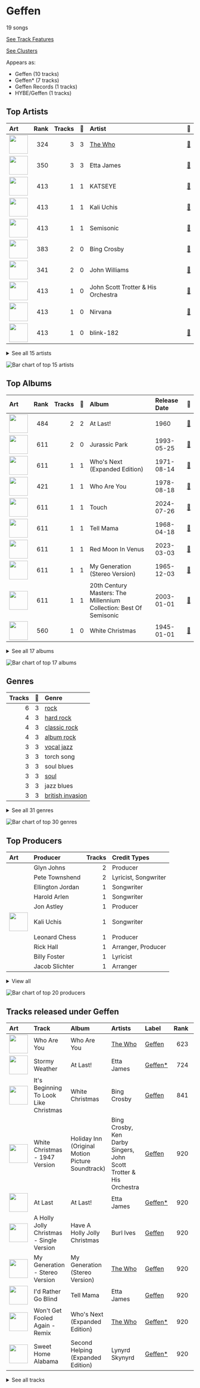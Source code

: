 # Geffen

19 songs

[See Track Features](audio_features.md)

[See Clusters](clusters/overview.md)

Appears as:
- Geffen (10 tracks)
- Geffen* (7 tracks)
- Geffen Records (1 tracks)
- HYBE/Geffen (1 tracks)

## Top Artists

| Art | Rank | Tracks | 💚 | Artist | 🔗 |
|:---|---:|---:|---:|:---|:---|
| <img src="https://i.scdn.co/image/9cd709cabb4a614b4f1dd9ec256a5f30e21f0150" alt="" width="50" /> | 324 | 3 | 3 | [The Who](../../artists/the_who/overview.md) | [🔗](https://open.spotify.com/artist/67ea9eGLXYMsO2eYQRui3w) |
| <img src="https://i.scdn.co/image/ab6761610000e5eb058531dfd9746a96ad85265f" alt="" width="50" /> | 350 | 3 | 3 | Etta James | [🔗](https://open.spotify.com/artist/0iOVhN3tnSvgDbcg25JoJb) |
| <img src="https://i.scdn.co/image/ab6761610000e5eb19b8aa4c64048670082c8e17" alt="" width="50" /> | 413 | 1 | 1 | KATSEYE | [🔗](https://open.spotify.com/artist/3c0gDdb9lhnHGFtP4prQpn) |
| <img src="https://i.scdn.co/image/ab6761610000e5eb51dfdac248da65a860963b68" alt="" width="50" /> | 413 | 1 | 1 | Kali Uchis | [🔗](https://open.spotify.com/artist/1U1el3k54VvEUzo3ybLPlM) |
| <img src="https://i.scdn.co/image/ab6761610000e5ebcbac00ef1ac185c67665e970" alt="" width="50" /> | 413 | 1 | 1 | Semisonic | [🔗](https://open.spotify.com/artist/1TqQi97nqeiuOJrIFv5Sw0) |
| <img src="https://i.scdn.co/image/ab6761610000e5ebdcb395e47aaf2f8386e2608a" alt="" width="50" /> | 383 | 2 | 0 | Bing Crosby | [🔗](https://open.spotify.com/artist/6ZjFtWeHP9XN7FeKSUe80S) |
| <img src="https://i.scdn.co/image/ab6761610000e5eb86b13e4d2e65ebf694384ef4" alt="" width="50" /> | 341 | 2 | 0 | John Williams | [🔗](https://open.spotify.com/artist/3dRfiJ2650SZu6GbydcHNb) |
| <img src="https://i.scdn.co/image/ab67616d0000b273920b9cbb44d8da3d274bdf0b" alt="" width="50" /> | 413 | 1 | 0 | John Scott Trotter & His Orchestra | [🔗](https://open.spotify.com/artist/735L650pvygCZZlPMyHqsN) |
| <img src="https://i.scdn.co/image/84282c28d851a700132356381fcfbadc67ff498b" alt="" width="50" /> | 413 | 1 | 0 | Nirvana | [🔗](https://open.spotify.com/artist/6olE6TJLqED3rqDCT0FyPh) |
| <img src="https://i.scdn.co/image/ab6761610000e5eb5da36f8b98dd965336a1507a" alt="" width="50" /> | 413 | 1 | 0 | blink-182 | [🔗](https://open.spotify.com/artist/6FBDaR13swtiWwGhX1WQsP) |


<details>
<summary>See all 15 artists</summary>

| Art | Rank | Tracks | 💚 | Artist | 🔗 |
|:---|---:|---:|---:|:---|:---|
| | 413 | 1 | 0 | Ken Darby Singers | [🔗](https://open.spotify.com/artist/69UfPJgUmFFAVT740qGVZi) |
| <img src="https://i.scdn.co/image/ab6761610000e5eb451eb07ddc6e68d3e474c2bf" alt="" width="50" /> | 413 | 1 | 0 | Lynyrd Skynyrd | [🔗](https://open.spotify.com/artist/4MVyzYMgTwdP7Z49wAZHx0) |
| <img src="https://i.scdn.co/image/ab6761610000e5ebbec4ae689dc30a2b59a19038" alt="" width="50" /> | 413 | 1 | 0 | Bobby Helms | [🔗](https://open.spotify.com/artist/38EmEgXkgK51MT2tPY0EoC) |
| <img src="https://i.scdn.co/image/21fd9a008e669eeebcc5ddf1e7aaf049eba8a634" alt="" width="50" /> | 413 | 1 | 0 | The Del-Vikings | [🔗](https://open.spotify.com/artist/10xLCBOlt2NhclsRmrOvX5) |
| <img src="https://i.scdn.co/image/ab6761610000e5ebcec2dd52046443079ba66472" alt="" width="50" /> | 413 | 1 | 0 | Burl Ives | [🔗](https://open.spotify.com/artist/0MHgLfmQdutffmvWe5XBTN) |

</details>


![Bar chart of top 15 artists](../../images/labels/geffen/artists.png)

## Top Albums

| Art | Rank | Tracks | 💚 | Album | Release Date | 🔗 |
|:---|---:|---:|---:|:---|:---|:---|
| <img src="https://i.scdn.co/image/ab67616d0000b273b2229a8fdf377abaf3652624" alt="" width="50" /> | 484 | 2 | 2 | At Last! | 1960 | [🔗](https://open.spotify.com/album/7rd4PorIOPjPTy7qdUeeCt) |
| <img src="https://i.scdn.co/image/ab67616d0000b27392f051ce3c585b5c2db21d52" alt="" width="50" /> | 611 | 2 | 0 | Jurassic Park | 1993-05-25 | [🔗](https://open.spotify.com/album/1yyFmCMeNtuLWsLZAXPStf) |
| <img src="https://i.scdn.co/image/ab67616d0000b2732d3eda886f81a2bad9274f02" alt="" width="50" /> | 611 | 1 | 1 | Who's Next (Expanded Edition) | 1971-08-14 | [🔗](https://open.spotify.com/album/53PBYiedQrASAs5sy63JqT) |
| <img src="https://i.scdn.co/image/ab67616d0000b273238b25b3d5884cb4f6027663" alt="" width="50" /> | 421 | 1 | 1 | Who Are You | 1978-08-18 | [🔗](https://open.spotify.com/album/7at3CV9Y9P57wsEXkfU0q8) |
| <img src="https://i.scdn.co/image/ab67616d0000b2737e76c17cfbc723800452a24f" alt="" width="50" /> | 611 | 1 | 1 | Touch | 2024-07-26 | [🔗](https://open.spotify.com/album/1hjqg3TuQ2YqooaPhxHwdv) |
| <img src="https://i.scdn.co/image/ab67616d0000b2737649604d1b27be1c78c466e9" alt="" width="50" /> | 611 | 1 | 1 | Tell Mama | 1968-04-18 | [🔗](https://open.spotify.com/album/4ReJ59T4YxC62WkfyVTWpr) |
| <img src="https://i.scdn.co/image/ab67616d0000b27381fccd758776d16b87721b17" alt="" width="50" /> | 611 | 1 | 1 | Red Moon In Venus | 2023-03-03 | [🔗](https://open.spotify.com/album/5OZ44LaqZbpP3m9B3oT8br) |
| <img src="https://i.scdn.co/image/ab67616d0000b27334658b1827b64a1d4d5a5ca9" alt="" width="50" /> | 611 | 1 | 1 | My Generation (Stereo Version) | 1965-12-03 | [🔗](https://open.spotify.com/album/6Oc6Ok1Oawu8lRkjmD4mXy) |
| <img src="https://i.scdn.co/image/ab67616d0000b273dec0d479b10bccff532074ed" alt="" width="50" /> | 611 | 1 | 1 | 20th Century Masters: The Millennium Collection: Best Of Semisonic | 2003-01-01 | [🔗](https://open.spotify.com/album/4JDBx5wQ82jb8PjLYPBP8L) |
| <img src="https://i.scdn.co/image/ab67616d0000b2738004cd6b343732b0e1e666f5" alt="" width="50" /> | 560 | 1 | 0 | White Christmas | 1945-01-01 | [🔗](https://open.spotify.com/album/42KK3F8HTm1dyv5iFsCXdw) |


<details>
<summary>See all 17 albums</summary>

| Art | Rank | Tracks | 💚 | Album | Release Date | 🔗 |
|:---|---:|---:|---:|:---|:---|:---|
| <img src="https://i.scdn.co/image/ab67616d0000b273f255b4346b93e3397e96d40f" alt="" width="50" /> | 611 | 1 | 0 | The Classic Years: 1956-1962 | 1992-01-01 | [🔗](https://open.spotify.com/album/7yeVUGG3xvGjKwhM2FBItZ) |
| <img src="https://i.scdn.co/image/ab67616d0000b27317e1907923e91181f38290ac" alt="" width="50" /> | 611 | 1 | 0 | Second Helping (Expanded Edition) | 1974-04-15 | [🔗](https://open.spotify.com/album/54V1ljNtyzAm053oJqi0SH) |
| <img src="https://i.scdn.co/image/ab67616d0000b273e175a19e530c898d167d39bf" alt="" width="50" /> | 611 | 1 | 0 | Nevermind (Remastered) | 1991-09-26 | [🔗](https://open.spotify.com/album/2guirTSEqLizK7j9i1MTTZ) |
| <img src="https://i.scdn.co/image/ab67616d0000b2735e8ed9b5848e7139dc087c48" alt="" width="50" /> | 611 | 1 | 0 | Holiday Inn (Original Motion Picture Soundtrack) | 1942-01-01 | [🔗](https://open.spotify.com/album/4ZZvKnA1YJ2KcwjMmHBinq) |
| <img src="https://i.scdn.co/image/ab67616d0000b273a9dfe5788911744490bfb431" alt="" width="50" /> | 611 | 1 | 0 | Have A Holly Jolly Christmas | 1965-01-01 | [🔗](https://open.spotify.com/album/5r5iTtNflB2DAKO1t5ih8f) |
| <img src="https://i.scdn.co/image/ab67616d0000b2736da502e35a7a3e48de2b0f74" alt="" width="50" /> | 611 | 1 | 0 | Enema Of The State | 1999-06-01 | [🔗](https://open.spotify.com/album/652N05EcNH1a4bIlUixQE2) |
| <img src="https://i.scdn.co/image/ab67616d0000b273c223c0c9fc255e7019a5296a" alt="" width="50" /> | 611 | 1 | 0 | Come Go With Me: The Best Of The Del-Vikings | 1997-01-01 | [🔗](https://open.spotify.com/album/35hzrbmJqylZoIRcatUfYx) |

</details>


![Bar chart of top 17 albums](../../images/labels/geffen/albums.png)

## Genres

| Tracks | 💚 | Genre |
|---:|---:|:---|
| 6 | 3 | [rock](../../genres/rock/overview.md) |
| 4 | 3 | [hard rock](../../genres/hard_rock/overview.md) |
| 4 | 3 | [classic rock](../../genres/classic_rock/overview.md) |
| 4 | 3 | [album rock](../../genres/album_rock/overview.md) |
| 3 | 3 | [vocal jazz](../../genres/vocal_jazz/overview.md) |
| 3 | 3 | torch song |
| 3 | 3 | soul blues |
| 3 | 3 | [soul](../../genres/soul/overview.md) |
| 3 | 3 | jazz blues |
| 3 | 3 | [british invasion](../../genres/british_invasion/overview.md) |


<details>
<summary>See all 31 genres</summary>

| Tracks | 💚 | Genre |
|---:|---:|:---|
| 1 | 1 | post-grunge |
| 1 | 1 | [pop rock](../../genres/pop_rock/overview.md) |
| 1 | 1 | colombian pop |
| 1 | 1 | [5th gen k-pop](../../genres/5th_gen_k-pop/overview.md) |
| 3 | 0 | [adult standards](../../genres/adult_standards/overview.md) |
| 2 | 0 | [soundtrack](../../genres/soundtrack/overview.md) |
| 2 | 0 | orchestral soundtrack |
| 2 | 0 | [lounge](../../genres/lounge/overview.md) |
| 2 | 0 | easy listening |
| 1 | 0 | southern rock |
| 1 | 0 | socal pop punk |
| 1 | 0 | rock-and-roll |
| 1 | 0 | rhythm and blues |
| 1 | 0 | punk |
| 1 | 0 | pop punk |
| 1 | 0 | [permanent wave](../../genres/permanent_wave/overview.md) |
| 1 | 0 | [modern rock](../../genres/modern_rock/overview.md) |
| 1 | 0 | grunge |
| 1 | 0 | doo-wop |
| 1 | 0 | american folk revival |
| 1 | 0 | alternative metal |

</details>


![Bar chart of top 30 genres](../../images/labels/geffen/genres.png)

## Top Producers

| Art | Producer | Tracks | Credit Types |
|:---|:---|---:|:---|
| | Glyn Johns | 2 | Producer |
| | Pete Townshend | 2 | Lyricist, Songwriter |
| | Ellington Jordan | 1 | Songwriter |
| | Harold Arlen | 1 | Songwriter |
| | Jon Astley | 1 | Producer |
| <img src="https://i.scdn.co/image/ab6761610000e5eb51dfdac248da65a860963b68" alt="" width="50" /> | Kali Uchis | 1 | Songwriter |
| | Leonard Chess | 1 | Producer |
| | Rick Hall | 1 | Arranger, Producer |
| | Billy Foster | 1 | Lyricist |
| | Jacob Slichter | 1 | Arranger |


<details>
<summary>View all</summary>

| Art | Producer | Tracks | Credit Types |
|:---|:---|---:|:---|
| <img src="https://i.scdn.co/image/9cd709cabb4a614b4f1dd9ec256a5f30e21f0150" alt="" width="50" /> | [The Who](../../artists/the_who/overview.md) | 1 | Producer |
| | Dan Wilson | 1 | Lyricist, Songwriter |
| | Leonard & Phil Chess | 1 | Producer |
| | Cashmere Cat | 1 | Songwriter |
| | Phil Chess | 1 | Producer |
| | Ted Koehler | 1 | Lyricist |
| <img src="https://i.scdn.co/image/ab6761610000e5eb860c37890942e05e58c19372" alt="" width="50" /> | benny blanco | 1 | Songwriter |
| | Nick Launay | 1 | Producer |
| | Jack Joseph-Puig | 1 | Producer |
| | Riley Hampton | 1 | Arranger |

</details>


![Bar chart of top 20 producers](../../images/labels/geffen/producers.png)
## Tracks released under Geffen

| Art | Track | Album | Artists | Label | Rank | 💚 | 🔗 |
|:---|:---|:---|:---|:---|---:|:---|:---|
| <img src="https://i.scdn.co/image/ab67616d0000b273238b25b3d5884cb4f6027663" alt="" width="50" /> | Who Are You | Who Are You | [The Who](../../artists/the_who/overview.md) | [Geffen](.) | 623 | 💚 | [🔗](https://open.spotify.com/track/23IJ5wLRhEZ9DOuia5mPiZ) |
| <img src="https://i.scdn.co/image/ab67616d0000b273b2229a8fdf377abaf3652624" alt="" width="50" /> | Stormy Weather | At Last! | Etta James | [Geffen*](.) | 724 | 💚 | [🔗](https://open.spotify.com/track/2IdwQxhJn9ZE4zIotcCefR) |
| <img src="https://i.scdn.co/image/ab67616d0000b2738004cd6b343732b0e1e666f5" alt="" width="50" /> | It's Beginning To Look Like Christmas | White Christmas | Bing Crosby | [Geffen](.) | 841 | | [🔗](https://open.spotify.com/track/44mYhOVgerj2qPjkGDVA6n) |
| <img src="https://i.scdn.co/image/ab67616d0000b2735e8ed9b5848e7139dc087c48" alt="" width="50" /> | White Christmas - 1947 Version | Holiday Inn (Original Motion Picture Soundtrack) | Bing Crosby, Ken Darby Singers, John Scott Trotter & His Orchestra | [Geffen](.) | 920 | | [🔗](https://open.spotify.com/track/4so0Wek9Ig1p6CRCHuINwW) |
| <img src="https://i.scdn.co/image/ab67616d0000b273b2229a8fdf377abaf3652624" alt="" width="50" /> | At Last | At Last! | Etta James | [Geffen*](.) | 920 | 💚 | [🔗](https://open.spotify.com/track/4Hhv2vrOTy89HFRcjU3QOx) |
| <img src="https://i.scdn.co/image/ab67616d0000b273a9dfe5788911744490bfb431" alt="" width="50" /> | A Holly Jolly Christmas - Single Version | Have A Holly Jolly Christmas | Burl Ives | [Geffen](.) | 920 | | [🔗](https://open.spotify.com/track/65Q2mv3UlVi9eO70OpsmSe) |
| <img src="https://i.scdn.co/image/ab67616d0000b27334658b1827b64a1d4d5a5ca9" alt="" width="50" /> | My Generation - Stereo Version | My Generation (Stereo Version) | [The Who](../../artists/the_who/overview.md) | [Geffen](.) | 920 | 💚 | [🔗](https://open.spotify.com/track/4u9f8hqstB7iITDJNzKhQx) |
| <img src="https://i.scdn.co/image/ab67616d0000b2737649604d1b27be1c78c466e9" alt="" width="50" /> | I'd Rather Go Blind | Tell Mama | Etta James | [Geffen](.) | 920 | 💚 | [🔗](https://open.spotify.com/track/1kPBT8S2wJFNAyBMnGVZgL) |
| <img src="https://i.scdn.co/image/ab67616d0000b2732d3eda886f81a2bad9274f02" alt="" width="50" /> | Won't Get Fooled Again - Remix | Who's Next (Expanded Edition) | [The Who](../../artists/the_who/overview.md) | [Geffen*](.) | 920 | 💚 | [🔗](https://open.spotify.com/track/1W1GpfPujmgp2vQqcpUhtU) |
| <img src="https://i.scdn.co/image/ab67616d0000b27317e1907923e91181f38290ac" alt="" width="50" /> | Sweet Home Alabama | Second Helping (Expanded Edition) | Lynyrd Skynyrd | [Geffen*](.) | 920 | | [🔗](https://open.spotify.com/track/7e89621JPkKaeDSTQ3avtg) |


<details>
<summary>See all tracks</summary>

| Art | Track | Album | Artists | Label | Rank | 💚 | 🔗 |
|:---|:---|:---|:---|:---|---:|:---|:---|
| <img src="https://i.scdn.co/image/ab67616d0000b273e175a19e530c898d167d39bf" alt="" width="50" /> | Smells Like Teen Spirit | Nevermind (Remastered) | Nirvana | [Geffen](.) | 920 | | [🔗](https://open.spotify.com/track/5ghIJDpPoe3CfHMGu71E6T) |
| <img src="https://i.scdn.co/image/ab67616d0000b273f255b4346b93e3397e96d40f" alt="" width="50" /> | Jingle Bell Rock | The Classic Years: 1956-1962 | Bobby Helms | [Geffen](.) | 920 | | [🔗](https://open.spotify.com/track/3hBXvHLlTHvnbwrPbeoyAj) |
| <img src="https://i.scdn.co/image/ab67616d0000b27392f051ce3c585b5c2db21d52" alt="" width="50" /> | Theme From Jurassic Park | Jurassic Park | John Williams | [Geffen*](.) | 920 | | [🔗](https://open.spotify.com/track/2TZbQZXOuR8osP2AK8yYMN) |
| <img src="https://i.scdn.co/image/ab67616d0000b27392f051ce3c585b5c2db21d52" alt="" width="50" /> | Welcome To Jurassic Park | Jurassic Park | John Williams | [Geffen*](.) | 920 | | [🔗](https://open.spotify.com/track/7MW1YzseA4CGfrZMBLqQWK) |
| <img src="https://i.scdn.co/image/ab67616d0000b273c223c0c9fc255e7019a5296a" alt="" width="50" /> | Come Go With Me | Come Go With Me: The Best Of The Del-Vikings | The Del-Vikings | [Geffen](.) | 920 | | [🔗](https://open.spotify.com/track/4IYyGIbMS5ZkxDXGfPIrXr) |
| <img src="https://i.scdn.co/image/ab67616d0000b2736da502e35a7a3e48de2b0f74" alt="" width="50" /> | All The Small Things | Enema Of The State | blink-182 | [Geffen](.) | 920 | | [🔗](https://open.spotify.com/track/2m1hi0nfMR9vdGC8UcrnwU) |
| <img src="https://i.scdn.co/image/ab67616d0000b273dec0d479b10bccff532074ed" alt="" width="50" /> | Closing Time | 20th Century Masters: The Millennium Collection: Best Of Semisonic | Semisonic | [Geffen*](.) | 920 | 💚 | [🔗](https://open.spotify.com/track/1A5V1sxyCLpKJezp75tUXn) |
| <img src="https://i.scdn.co/image/ab67616d0000b27381fccd758776d16b87721b17" alt="" width="50" /> | Moonlight | Red Moon In Venus | Kali Uchis | [Geffen Records](.) | 920 | 💚 | [🔗](https://open.spotify.com/track/0JmnkIqdlnUzPaf8sqBRs3) |
| <img src="https://i.scdn.co/image/ab67616d0000b2737e76c17cfbc723800452a24f" alt="" width="50" /> | Touch | Touch | KATSEYE | [HYBE/Geffen](.) | 920 | 💚 | [🔗](https://open.spotify.com/track/6aJn7Cst74cj4lNIiPRgav) |

</details>

